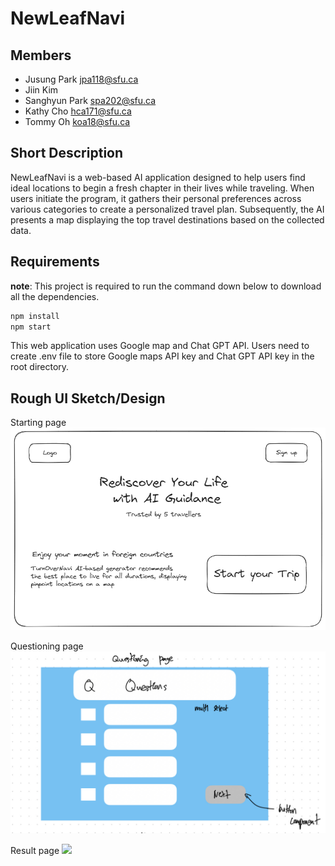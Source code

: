 # NewLeafNavi

## Members

- Jusung Park jpa118@sfu.ca
- Jiin Kim 
- Sanghyun Park spa202@sfu.ca
- Kathy Cho hca171@sfu.ca
- Tommy Oh koa18@sfu.ca
## Short Description
NewLeafNavi is a web-based AI application designed to help users find ideal locations to begin a fresh chapter in their lives while traveling. When users initiate the program, it gathers their personal preferences across various categories to create a personalized travel plan. Subsequently, the AI presents a map displaying the top travel destinations based on the collected data.

## Requirements
**note**: This project is required to run the command down below to download all the dependencies.

```bash
npm install
npm start
```

This web application uses Google map and Chat GPT API. Users need to create .env file to store Google maps API key and Chat GPT API key in the root directory.

## Rough UI Sketch/Design

Starting page
![](photo/image.png)

Questioning page
![](photo/question.jpg)

Result page
![](photo/result.jpg)